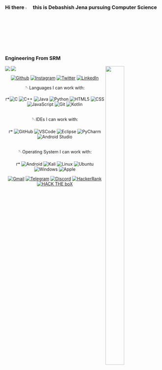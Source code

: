 ### Hi there <img src="https://media.giphy.com/media/hvRJCLFzcasrR4ia7z/giphy.gif" width="4%"> this is Debashish Jena pursuing Computer Science Engineering From SRM

<img src="https://github-readme-stats.vercel.app/api?username=coder-ashish&&show_icons=true&title_color=2D93AD&icon_color=DBD56E&text_color=88AB75&bg_color=0a0c10" img align="left"> 
 <img src="https://github-readme-stats.vercel.app/api/top-langs/?username=coder-ashish&show_icons=true&title_color=2D93AD&icon_color=DBD56E&text_color=88AB75&bg_color=0a0c10">
 <img src="https://c.tenor.com/8Lv-6pAI694AAAAi/colin-computer-rage.gif" img align="right" width=35% height=50% >

 
 

<center>
 
[![Github](https://img.shields.io/badge/github-%23575757.svg?style=for-the-badge&logo=github)](https://www.github.com/coder-ashish)
[![Instagram](https://img.shields.io/badge/instagram-864879.svg?style=for-the-badge&logo=instagram&logoColor=white)](https://www.instagram.com/merciless_ashish)
[![Twitter](https://img.shields.io/badge/twitter-0078d7.svg?style=for-the-badge&logo=twitter&logoColor=white)](https://twitter.com/Merciless_Ashis)
[![LinkedIn](https://img.shields.io/badge/-LINKEDIN-4298B8?style=for-the-badge&logo=linkedin&logoColor=white)](https://www.linkedin.com/in/debashish-jena-94647016b/)

  🪡Languages I can work with:

&#8625;![C](https://img.shields.io/badge/-C-000000?style=flat&logo=C)
![C++](https://img.shields.io/badge/C++-000000?for-the-badge&logo=c%2B%2B&logoColor=%2300599C) 
![Java](https://img.shields.io/badge/Java-000000.svg?for-the-badge&logo=java&logoColor=%23ED8B00)
![Python](https://img.shields.io/badge/-Python-000000?style=flat&logo=python)
![HTML5](https://img.shields.io/badge/-HTML5-000?&logo=html5)
![CSS](https://img.shields.io/badge/-CSS-000?&logo=css3&logoColor=1572B6)
![JavaScript](https://img.shields.io/badge/-JavaScript-000000?&logo=javascript)
![Git](https://img.shields.io/badge/-Git-000?&logo=git)
![Kotlin](https://img.shields.io/badge/kotlin-000000.svg?for-the-badge&logo=kotlin&logoColor=%230095D5)
 <br>
 <br>
 
 🪡IDEs I can work with: <br>
 <br>
 &#8625;
![GitHub](https://img.shields.io/badge/-GitHub-000000?&logo=github)
![VSCode](https://img.shields.io/badge/-VSCode-000?&logo=Visual%20Studio%20Code&logoColor=007ACC)
![Eclipse](https://img.shields.io/badge/Eclipse-000000?for-the-badge&logo=Eclipse&logoColor=FE7A16)
![PyCharm](https://img.shields.io/badge/PyCharm-000000?for-the-badge&logo=pycharm&logoColor=black&color=black&labelColor=green)
![Android Studio](https://img.shields.io/badge/Android%20Studio-000000.svg?for-the-badge&logo=android-studio&logoColor=lightgreen)
 <br>
 <br>
 
 🪡Operating System I can work with: <br>
 <br>
 &#8625;
![Android](https://img.shields.io/badge/Android-000000?badge&logo=android&logoColor=3DDC84)
![Kali](https://img.shields.io/badge/Kali-000000?logo=kalilinux&logoColor=268BEE)
![Linux](https://img.shields.io/badge/Linux-000000?badge&logo=linux&logoColor=FCC624)
![Ubuntu](https://img.shields.io/badge/Ubuntu-000000?badge&logo=ubuntu&logoColor=E95420)
![Windows](https://img.shields.io/badge/Windows-000000?badge&logo=windows&logoColor=0078D6)
 ![Apple](https://img.shields.io/badge/Apple-000000.svg?adge&logo=apple&logoColor=white)

 
[![Gmail](https://img.shields.io/badge/Gmail-D14836?style=for-the-badge&logo=gmail&logoColor=white)](www.debashish8280@gmail.com)
[![Telegram](https://img.shields.io/badge/Telegram-%234B275F?style=for-the-badge&logo=telegram&logoColor=white)](https://t.me/Merciless_Ashish)
[![Discord](https://img.shields.io/badge/discord-%237289DA.svg?style=for-the-badge&logo=discord&logoColor=white)](https://discord.com/channels/@Merciless_Ashish#7660)
 [![HackerRank](https://img.shields.io/badge/-Hackerrank-%23239120?style=for-the-badge&logo=HackerRank&logoColor=white)](https://www.hackerrank.com/ashish8280)
[![HACK THE boX](https://img.shields.io/badge/hackthebox-%23363636?style=for-the-badge&logo=hackthebox&logoColor=%23239120)](https://app.hackthebox.com/Ashish8280)
 </center>
